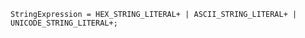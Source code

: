 <!-- This file is generated automatically by infrastructure scripts. Please don't edit by hand. -->

```{ .ebnf .slang-ebnf #StringExpression }
StringExpression = HEX_STRING_LITERAL+ | ASCII_STRING_LITERAL+ | UNICODE_STRING_LITERAL+;
```
